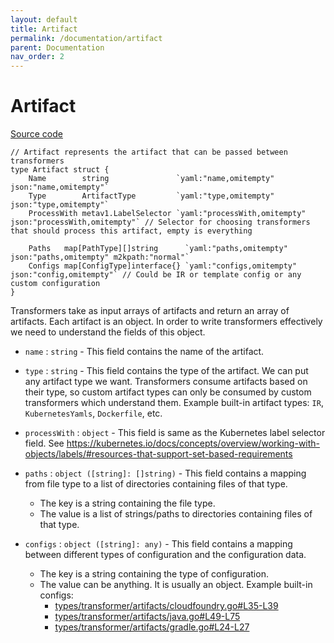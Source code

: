 ```yaml
---
layout: default
title: Artifact
permalink: /documentation/artifact
parent: Documentation
nav_order: 2
---
```


# Artifact

[Source code](https://github.com/konveyor/move2kube/blob/6448624d79c37809417c05e34fcb3b2456952bcb/types/transformer/artifact.go#L37-L45)
```golang
// Artifact represents the artifact that can be passed between transformers
type Artifact struct {
	Name        string               `yaml:"name,omitempty" json:"name,omitempty"`
	Type        ArtifactType         `yaml:"type,omitempty" json:"type,omitempty"`
	ProcessWith metav1.LabelSelector `yaml:"processWith,omitempty" json:"processWith,omitempty"` // Selector for choosing transformers that should process this artifact, empty is everything

	Paths   map[PathType][]string      `yaml:"paths,omitempty" json:"paths,omitempty" m2kpath:"normal"`
	Configs map[ConfigType]interface{} `yaml:"configs,omitempty" json:"config,omitempty"` // Could be IR or template config or any custom configuration
}
```

Transformers take as input arrays of artifacts and return an array of artifacts.
Each artifact is an object. In order to write transformers effectively we need to understand
the fields of this object.

- `name` : `string` - This field contains the name of the artifact.
- `type` : `string` - This field contains the type of the artifact. We can put any artifact type we want.
    Transformers consume artifacts based on their type, so custom artifact types can only be consumed by custom transformers which understand them.
    Example built-in artifact types: `IR`, `KubernetesYamls`, `Dockerfile`, etc.
- `processWith` : `object` - This field is same as the Kubernetes label selector field. See https://kubernetes.io/docs/concepts/overview/working-with-objects/labels/#resources-that-support-set-based-requirements
- `paths` : `object ([string]: []string)` - This field contains a mapping from file type to a list of directories containing files of that type.
    - The key is a string containing the file type.
    - The value is a list of strings/paths to directories containing files of that type.

- `configs` : `object ([string]: any)` - This field contains a mapping between different types of configuration and the configuration data.
    - The key is a string containing the type of configuration.
    - The value can be anything. It is usually an object. Example built-in configs:
        - [types/transformer/artifacts/cloudfoundry.go#L35-L39](https://github.com/konveyor/move2kube/blob/dcf8793a889c0a8f9f4423e9e9ee3a95003c6bcc/types/transformer/artifacts/cloudfoundry.go#L35-L39)
        - [types/transformer/artifacts/java.go#L49-L75](https://github.com/konveyor/move2kube/blob/dcf8793a889c0a8f9f4423e9e9ee3a95003c6bcc/types/transformer/artifacts/java.go#L49-L75)
        - [types/transformer/artifacts/gradle.go#L24-L27](https://github.com/konveyor/move2kube/blob/dcf8793a889c0a8f9f4423e9e9ee3a95003c6bcc/types/transformer/artifacts/gradle.go#L24-L27)
